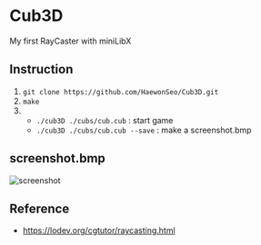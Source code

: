 # Cub3D
My first RayCaster with miniLibX

## Instruction
1. ```git clone https://github.com/HaewonSeo/Cub3D.git```
2. ```make```
3.	- ```./cub3D ./cubs/cub.cub``` : start game
	- ```./cub3D ./cubs/cub.cub --save``` : make a screenshot.bmp

## screenshot.bmp
![screenshot](./sreenshot.bmp)

## Reference
+ https://lodev.org/cgtutor/raycasting.html
